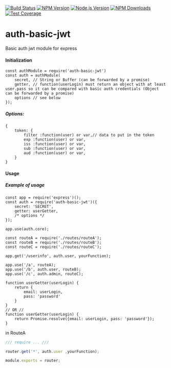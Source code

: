 [![Build Status][travis-image]][travis-url]
[![NPM Version][npm-image]][npm-url]
[![Node.js Version][node-version-image]][node-version-url]
[![NPM Downloads][downloads-image]][downloads-url]
[![Test Coverage][coveralls-image]][coveralls-url]

# auth-basic-jwt
Basic auth jwt module for express

#### Initialization

```
const authModule = require('auth-basic-jwt')
const auth = authModule(
    secret, // String or Buffer (can be forwarded by a promise) 
    getter, // function(userLogin) must return an object with at least user.pass so it can be compared with basic auth credentials (Object can be forwarded by a promise)
    options // see below
});
```

##### Options:

```
{
    token: {
        filter :function(user) or var,// data to put in the token
        exp :function(user) or var,
        iss :function(user) or var,  
        sub :function(user) or var,       
        aud :function(user) or var,       
    }
}
```

#### Usage
##### Example of usage 
```
const app = require('express')();
const auth = require('auth-basic-jwt')({
    secret: 'SECRET',
    getter: userGetter,
    /* options */
});

app.use(auth.core);

const routeA = require('./routes/routeA');
const routeB = require('./routes/routeB');
const routeC = require('./routes/routeC');

app.get('/userinfo', auth.user, yourFunction);

app.use('/a', routeA);
app.use('/b', auth.user, routeB);
app.use('/c', auth.admin, routeC);

function userGetter(userLogin) {
    return {
        email: userLogin,
        pass: 'password'
    }
}
// OR //
function userGetter(userLogin) {
    return Promise.resolve({email: userLogin, pass: 'password'});
}

```
in RouteA
```js
/// require ... ///

router.get('*', auth.user ,yourFunction);

module.exports = router;
```

[npm-image]: https://img.shields.io/npm/v/auth-basic-jwt.svg
[npm-url]: https://npmjs.org/package/auth-basic-jwt
[downloads-image]: https://img.shields.io/npm/dm/auth-basic-jwt.svg
[downloads-url]: https://npmjs.org/package/auth-basic-jwt
[travis-image]: https://img.shields.io/travis/maxx-t/auth-basic-jwt.svg
[travis-url]: https://travis-ci.org/maxx-t/auth-basic-jwt
[node-version-image]: https://img.shields.io/node/v/auth-basic-jwt.svg
[node-version-url]: https://nodejs.org/en/download
[coveralls-image]: https://img.shields.io/coveralls/maxx-t/auth-basic-jwt/master.svg
[coveralls-url]: https://coveralls.io/r/maxx-t/auth-basic-jwt?branch=master